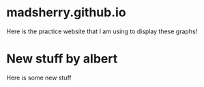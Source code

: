 # madsherry.github.io
Here is the practice website that I am using to display these graphs!

# New stuff by albert
Here is some new stuff
